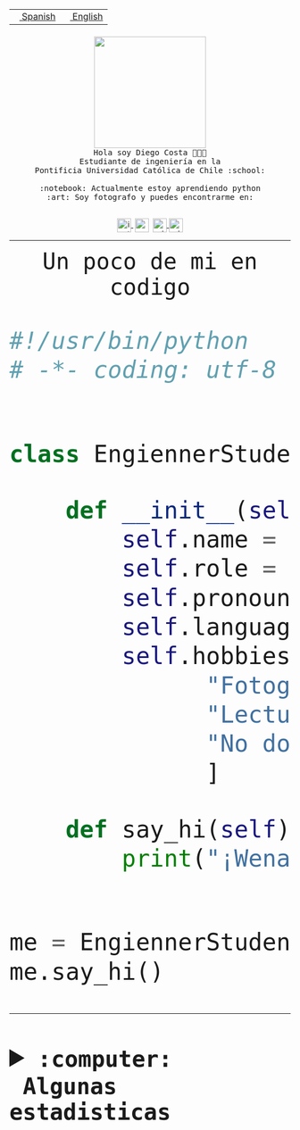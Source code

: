 <table border="0"  align="right">
 <tr><td><a href="README.md"><img src="https://upload.wikimedia.org/wikipedia/commons/thumb/8/89/Bandera_de_Espa%C3%B1a.svg/1200px-Bandera_de_Espa%C3%B1a.svg.png" height="10"> Spanish</a></td>
 <td><a href="README.en.md"><img src="https://upload.wikimedia.org/wikipedia/commons/a/a4/Flag_of_the_United_States.svg" height="10"> English</a></td></tr>
</table><br><br><br>


<p align="center">
  <img src="https://github.com/diegocostares/diegocostares/blob/main/Images/aaa2.gif?raw=true" height="200px" weight="200px">
  <br><samp>
    Hola soy Diego Costa 👨🏻‍💻<br>
    Estudiante de ingeniería en la <br>
    Pontificia Universidad Católica de Chile :school:<br>
  <br>
    :notebook: Actualmente estoy aprendiendo python <br>
    :art: Soy fotografo y puedes encontrarme en: <br>
  <br></samp>
  
</p>

<p align="center">
   <a href="https://instagram.com/diegocosta_no" target="blank">
    <img 
    align="center" src="https://cdn.jsdelivr.net/npm/simple-icons@3.0.1/icons/instagram.svg" alt="instagram" height="25px" width="25px" />
  </a>
  <a style="border: 3px solid; color: white;"href="https://t.me/diegocosta_no" target="blank">
  <img
  align="center" alt="Telegram" width="25px" src="https://icons-for-free.com/iconfiles/png/512/Telegram-1324888767380505522.png" />
</a>
<a href="https://api.whatsapp.com/send?phone=56971897835&text=Hola!" target="blank">
  <img
  align="center" alt="wtsp" width="25px" src="https://img.icons8.com/pastel-glyph/2x/whatsapp--v2.png" />
</a>
<a href="https://www.linkedin.com/in/diego-costa-786249213/" target="blank">
  <img
  align="center" alt="wtsp" width="25px" src="https://img.icons8.com/metro/452/linkedin.png" />
</a>

  </a>
</p>

---


<p align="center"><font size="25"><samp>Un poco de mi en codigo</samp></front></p>


```python
#!/usr/bin/python
# -*- coding: utf-8 -*-


class EngiennerStudent:

    def __init__(self):
        self.name = "Diego Costa"
        self.role = "Estudiante"
        self.pronouns = "he/him"
        self.language_spoken = ["es_CL", "en_US"]
        self.hobbies = [
              "Fotografia",
              "Lectura",
              "No dormir",
              ]

    def say_hi(self):
        print("¡Wena mundo!")


me = EngiennerStudent()
me.say_hi()
```
---
<details>
  <summary><b><samp>:computer: &nbsp;Algunas estadisticas</samp></b></summary>
  <br/></p>

<!--START_SECTION:waka-->
![Code Time](http://img.shields.io/badge/Code%20Time-935%20hrs%205%20mins-blue)

**Soy nocturno 🦉** 

```text
🌞 Mañana                 9 commits           ░░░░░░░░░░░░░░░░░░░░░░░░░   00.34 % 
🌆 Día                    795 commits         ████████░░░░░░░░░░░░░░░░░   30.21 % 
🌃 Tarde                  1148 commits        ███████████░░░░░░░░░░░░░░   43.62 % 
🌙 Noche                  680 commits         ██████░░░░░░░░░░░░░░░░░░░   25.84 % 
```
📅 **Soy más productivo los Martes** 

```text
Lunes                    407 commits         ████░░░░░░░░░░░░░░░░░░░░░   15.46 % 
Martes                   523 commits         █████░░░░░░░░░░░░░░░░░░░░   19.87 % 
Miércoles                331 commits         ███░░░░░░░░░░░░░░░░░░░░░░   12.58 % 
Jueves                   361 commits         ███░░░░░░░░░░░░░░░░░░░░░░   13.72 % 
Viernes                  405 commits         ████░░░░░░░░░░░░░░░░░░░░░   15.39 % 
Sábado                   223 commits         ██░░░░░░░░░░░░░░░░░░░░░░░   08.47 % 
Domingo                  382 commits         ████░░░░░░░░░░░░░░░░░░░░░   14.51 % 
```


📊 **Esta semana me dediqué a** 

```text
🐱‍💻 Proyectos: 
github-actions           8 hrs 56 mins       ███████░░░░░░░░░░░░░░░░░░   26.70 % 
2023-1-S4-Grupo2-Scraper 8 hrs 14 mins       ██████░░░░░░░░░░░░░░░░░░░   24.58 % 
2023-1-S4-Grupo2-IA      5 hrs 1 min         ████░░░░░░░░░░░░░░░░░░░░░   14.98 % 
2023-1-S4-Grupo2-Backend 2 hrs 43 mins       ██░░░░░░░░░░░░░░░░░░░░░░░   08.12 % 
rails_docker_compose_psql2 hrs 34 mins       ██░░░░░░░░░░░░░░░░░░░░░░░   07.67 % 
```


 Last Updated on 17/05/2023 12:36:34 UTC
<!--END_SECTION:waka-->
  
  

<p align="center"> <img src="https://github-readme-stats.vercel.app/api?username=diegocostares&show_icons=true&theme=ayu-mirage" alt="abhisheknaiidu" /></p>
 
</details>
